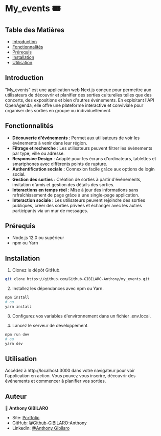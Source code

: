 # My_events :tickets:

## Table des Matières

- [Introduction](#introduction)
- [Fonctionnalités](#fonctionnalités)
- [Prérequis](#prérequis)
- [Installation](#installation)
- [Utilisation](#utilisation)

## Introduction

"My_events" est une application web Next.js conçue pour permettre aux utilisateurs de découvrir et planifier des sorties culturelles telles que des concerts, des expositions et bien d'autres événements. En exploitant l'API OpenAgenda, elle offre une plateforme interactive et conviviale pour organiser des sorties en groupe ou individuellement.

## Fonctionnalités

- **Découverte d'événements** : Permet aux utilisateurs de voir les événements à venir dans leur région.
- **Filtrage et recherche** : Les utilisateurs peuvent filtrer les événements par type, ville ou adresse.
- **Responsive Design** : Adapté pour les écrans d'ordinateurs, tablettes et smartphones avec différents points de rupture.
- **Authentification sociale** : Connexion facile grâce aux options de login social.
- **Gestion des sorties** : Création de sorties à partir d'événements, invitation d'amis et gestion des détails des sorties.
- **Interactions en temps réel** : Mise à jour des informations sans rafraîchissement de page grâce à une single-page application.
- **Interaction sociale** : Les utilisateurs peuvent rejoindre des sorties publiques, créer des sorties privées et échanger avec les autres participants via un mur de messages.

## Prérequis

- Node.js 12.0 ou supérieur
- npm ou Yarn

## Installation

1. Clonez le dépôt GitHub.
```sh
git clone https://github.com/Github-GIBILARO-Anthony/my_events.git
```

2. Installez les dépendances avec npm ou Yarn.
```sh
npm install
# ou
yarn install
```
3. Configurez vos variables d'environnement dans un fichier .env.local.

4. Lancez le serveur de développement.
```sh
npm run dev
# ou
yarn dev
```
## Utilisation

Accédez à http://localhost:3000 dans votre navigateur pour voir l'application en action. Vous pouvez vous inscrire, découvrir des événements et commencer à planifier vos sorties.

## Auteur 

👤 **Anthony GIBILARO**

* Site: [Portfolio ](https://www.agibilaro.com/)
* GitHub: [@Github-GIBILARO-Anthony](https://github.com/Github-GIBILARO-Anthony)
* LinkedIn: [@Anthony Gibilaro](https://www.linkedin.com/in/anthony-gibilaro/)

